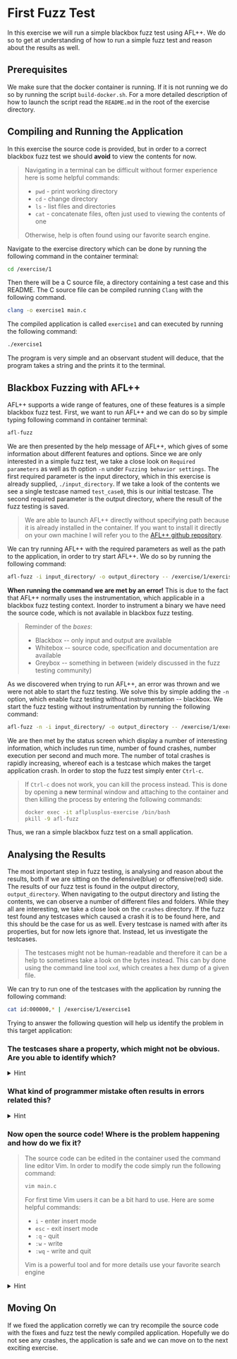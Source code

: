 # First Fuzz Test
In this exercise we will run a simple blackbox fuzz test using AFL++. We do so to get at understanding of how to run a simple fuzz test and reason about the results as well. 

## Prerequisites
We make sure that the docker container is running. If it is not running we do so by running the script `build-docker.sh`. For a more detailed description of how to launch the script read the `README.md` in the root of the exercise directory.

## Compiling and Running the Application
In this exercise the source code is provided, but in order to a correct blackbox fuzz test we should **avoid** to view the contents for now. 
> Navigating in a terminal can be difficult without former experience here is some helpful commands:
> - `pwd` - print working directory
> - `cd` - change directory
> - `ls` - list files and directories
> - `cat` - concatenate files, often just used to viewing the contents of one
>
> Otherwise, help is often found using our favorite search engine.

Navigate to the exercise directory which can be done by running the following command in the container terminal:
```bash
cd /exercise/1
```
Then there will be a C source file, a directory containing a test case and this README. The C source file can be compiled running `Clang` with the following command.
```bash
clang -o exercise1 main.c
```

The compiled application is called `exercise1` and can executed by running the following command:
```bash
./exercise1
```
The program is very simple and an observant student will deduce, that the program takes a string and the prints it to the terminal.

## Blackbox Fuzzing with AFL++
AFL++ supports a wide range of features, one of these features is a simple blackbox fuzz test. First, we want to run AFL++ and we can do so by simple typing following command in container terminal:
```bash
afl-fuzz
```
We are then presented by the help message of AFL++, which gives of some information about different features and options. Since we are only interested in a simple fuzz test, we take a close look on `Required parameters` as well as th option `-n` under `Fuzzing behavior settings`. The first required parameter is the input directory, which in this exercise is already supplied, `./input_directory`. If we take a look of the contents we see a single testcase named `test_case0`, this is our initial testcase. The second required parameter is the output directory, where the result of the fuzz testing is saved. 

>We are able to launch AFL++ directly without specifying path because it is already installed in the container. If you want to install it directly on your own machine I will refer you to the [AFL++ github repository](https://github.com/AFLplusplus/AFLplusplus). 

We can try running AFL++ with the required parameters as well as the path to the application, in order to try start AFL++. We do so by running the following command:
```bash
afl-fuzz -i input_directory/ -o output_directory -- /exercise/1/exercise1
```
**When running the command we are met by an error!** This is due to the fact that AFL++ normally uses the instrumentation, which applicable in a blackbox fuzz testing context. Inorder to instrument a binary we have need the source code, which is not available in blackbox fuzz testing.
> Reminder of the *boxes*:
> - Blackbox -- only input and output are available 
> - Whitebox -- source code, specification and documentation are available
> - Greybox -- something in between (widely discussed in the fuzz testing community)

As we discovered when trying to run AFL++, an error was thrown and we were not able to start the fuzz testing. We solve this by simple adding the `-n` option, which enable fuzz testing without instrumentation -- blackbox. We start the fuzz testing without instrumentation by running the following command:
```bash
afl-fuzz -n -i input_directory/ -o output_directory -- /exercise/1/exercise1
```
We are then met by the status screen which display a number of interesting information, which includes run time, number of found crashes, number execution per second and much more. The number of total crashes is rapidly increasing, whereof each is a testcase which makes the target application crash. In order to stop the fuzz test simply enter `Ctrl-c`.
> If `Ctrl-c` does not work, you can kill the process instead. This is done by opening a **new** terminal window and attaching to the container and then killing the process by entering the following commands:
>```bash
>docker exec -it aflplusplus-exercise /bin/bash
>pkill -9 afl-fuzz
>```
Thus, we ran a simple blackbox fuzz test on a small application.

## Analysing the Results
The most important step in fuzz testing, is analysing and reason about the results, both if we are sitting on the defensive(blue) or offensive(red) side. The results of our fuzz test is found in the output directory, `output_directory`. When navigating to the output directory and listing the contents, we can observe a number of different files and folders. While they all are interesting, we take a close look on the `crashes` directory. If the fuzz test found any testcases which caused a crash it is to be found here, and this should be the case for us as well. Every testcase is named with after its properties, but for now lets ignore that. Instead, let us investigate the testcases.
> The testcases might not be human-readable and therefore it can be a help to sometimes take a look on the bytes instead. This can by done using the command line tool `xxd`, which creates a hex dump of a given file. 

We can try to run one of the testcases with the application by running the following command:
```bash
cat id:000000,* | /exercise/1/exercise1
```
Trying to answer the following question will help us identify the problem in this target application:

### The testcases share a property, which might not be obvious. Are you able to identify which?
<details>
  <summary>Hint</summary>
The contents of each testcase seems quite random, but something interesting can be identified from the length
</details>

### What kind of programmer mistake often results in errors related this?

<details>
  <summary>Hint</summary>
Remember the application is written in C. One of the most common mistake in C programming is bound-checking.
</details>

### Now open the source code! Where is the problem happening and how do we fix it?

> The source code can be edited in the container used the command line editor Vim. In order to modify the code simply run the following command:
> ```bash
> vim main.c
> ```
> For first time Vim users it can be a bit hard to use. Here are some helpful commands:
> - `i` - enter insert mode
> - `esc` - exit insert mode
> - `:q` - quit
> - `:w` - write
> - `:wq` - write and quit
> 
> Vim is a powerful tool and for more details use your favorite search engine

<details>
  <summary>Hint</summary>
When we compiled the application, we were met with a warning:
<b>the `gets' function is dangerous and should not be used.</b>. When reading the source code it is then easy to recognize where the `gets` function is called. A fix is to use the bounded `fgets` function. 
</details>

## Moving On
If we fixed the application corretly we can try recompile the source code with the fixes and fuzz test the newly compiled application. Hopefully we do not see any crashes, the application is safe and we can move on to the next exciting exercise.